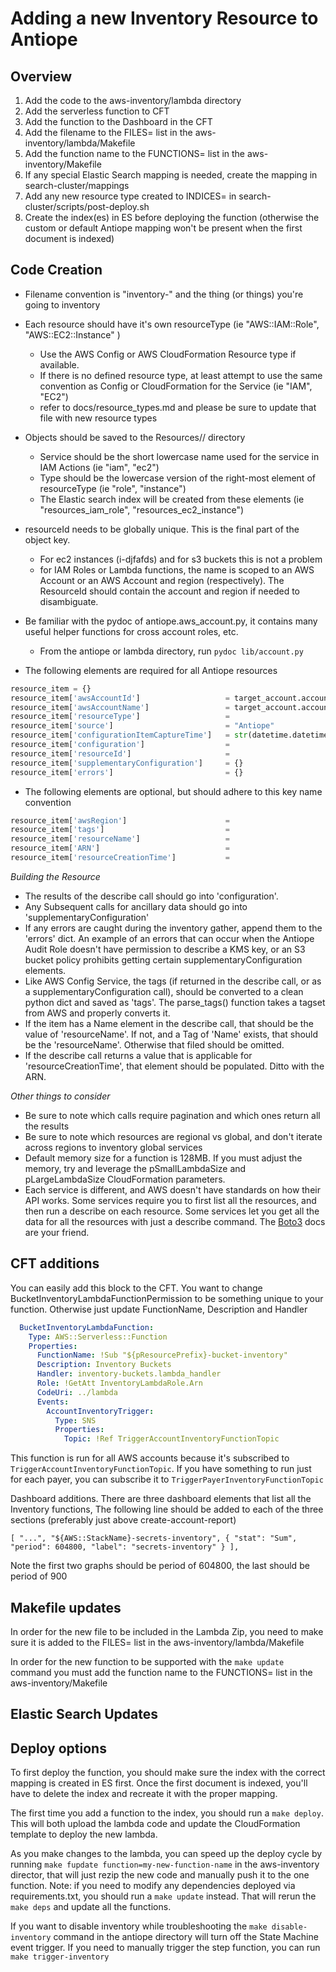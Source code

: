 # Adding a new Inventory Resource to Antiope

## Overview

1. Add the code to the aws-inventory/lambda directory
2. Add the serverless function to CFT
2. Add the function to the Dashboard in the CFT
3. Add the filename to the FILES= list in the aws-inventory/lambda/Makefile
4. Add the function name to the FUNCTIONS= list in the aws-inventory/Makefile
5. If any special Elastic Search mapping is needed, create the mapping in search-cluster/mappings
6. Add any new resource type created to INDICES= in search-cluster/scripts/post-deploy.sh
7. Create the index(es) in ES before deploying the function (otherwise the custom or default Antiope mapping won't be present when the first document is indexed)



## Code Creation
* Filename convention is "inventory-" and the thing (or things) you're going to inventory

* Each resource should have it's own resourceType (ie "AWS::IAM::Role", "AWS::EC2::Instance" )
    * Use the AWS Config or AWS CloudFormation Resource type if available.
    * If there is no defined resource type, at least attempt to use the same convention as Config or CloudFormation for the Service (ie "IAM", "EC2")
    * refer to docs/resource_types.md and please be sure to update that file with new resource types

* Objects should be saved to the Resources/<service>/<type> directory
    * Service should be the short lowercase name used for the service in IAM Actions (ie "iam", "ec2")
    * Type should be the lowercase version of the right-most element of resourceType (ie "role", "instance")
    * The Elastic search index will be created from these elements (ie "resources_iam_role", "resources_ec2_instance")

* resourceId needs to be globally unique. This is the final part of the object key.
    * For ec2 instances (i-djfafds) and for s3 buckets this is not a problem
    * for IAM Roles or Lambda functions, the name is scoped to an AWS Account or an AWS Account and region (respectively). The ResourceId should contain the account and region if needed to disambiguate.

* Be familiar with the pydoc of antiope.aws_account.py, it contains many useful helper functions for cross account roles, etc.
    * From the antiope or lambda directory, run ```pydoc lib/account.py```

* The following elements are required for all Antiope resources
```python
resource_item = {}
resource_item['awsAccountId']                   = target_account.account_id
resource_item['awsAccountName']                 = target_account.account_name
resource_item['resourceType']                   =
resource_item['source']                         = "Antiope"
resource_item['configurationItemCaptureTime']   = str(datetime.datetime.now())
resource_item['configuration']                  =
resource_item['resourceId']                     =
resource_item['supplementaryConfiguration']     = {}
resource_item['errors']                         = {}
```

* The following elements are optional, but should adhere to this key name convention
```python
resource_item['awsRegion']                      =
resource_item['tags']                           =
resource_item['resourceName']                   =
resource_item['ARN']                            =
resource_item['resourceCreationTime']           =
```

*Building the Resource*
* The results of the describe call should go into 'configuration'.
* Any Subsequent calls for ancillary data should go into 'supplementaryConfiguration'
* If any errors are caught during the inventory gather, append them to the 'errors' dict. An example of an errors that can occur when the Antiope Audit Role doesn't have permission to describe a KMS key, or an S3 bucket policy prohibits getting certain supplementaryConfiguration elements.
* Like AWS Config Service, the tags (if returned in the describe call, or as a supplementaryConfiguration call), should be converted to a clean python dict and saved as 'tags'. The parse_tags() function takes a tagset from AWS and properly converts it.
* If the item has a Name element in the describe call, that should be the value of 'resourceName'. If not, and a Tag of 'Name' exists, that should be the 'resourceName'. Otherwise that filed should be omitted.
* If the describe call returns a value that is applicable for 'resourceCreationTime', that element should be populated. Ditto with the ARN.


*Other things to consider*
* Be sure to note which calls require pagination and which ones return all the results
* Be sure to note which resources are regional vs global, and don't iterate across regions to inventory global services
* Default memory size for a function is 128MB. If you must adjust the memory, try and leverage the pSmallLambdaSize and pLargeLambdaSize CloudFormation parameters.
* Each service is different, and AWS doesn't have standards on how their API works. Some services require you to first list all the resources, and then run a describe on each resource. Some services let you get all the data for all the resources with just a describe command. The [Boto3](https://boto3.amazonaws.com/v1/documentation/api/latest/reference/services/index.html) docs are your friend.


## CFT additions
You can easily add this block to the CFT. You want to change BucketInventoryLambdaFunctionPermission to be something unique to your function. Otherwise just update FunctionName, Description and Handler


```yaml
  BucketInventoryLambdaFunction:
    Type: AWS::Serverless::Function
    Properties:
      FunctionName: !Sub "${pResourcePrefix}-bucket-inventory"
      Description: Inventory Buckets
      Handler: inventory-buckets.lambda_handler
      Role: !GetAtt InventoryLambdaRole.Arn
      CodeUri: ../lambda
      Events:
        AccountInventoryTrigger:
          Type: SNS
          Properties:
            Topic: !Ref TriggerAccountInventoryFunctionTopic
```

This function is run for all AWS accounts because it's subscribed to `TriggerAccountInventoryFunctionTopic`. If you have something to run just for each payer, you can subscribe it to `TriggerPayerInventoryFunctionTopic`

Dashboard additions. There are three dashboard elements that list all the Inventory functions, The following line should be added to each of the three sections (preferably just above create-account-report)
```
[ "...", "${AWS::StackName}-secrets-inventory", { "stat": "Sum", "period": 604800, "label": "secrets-inventory" } ],
```

Note the first two graphs should be period of 604800, the last should be period of 900


## Makefile updates
In order for the new file to be included in the Lambda Zip, you need to make sure it is added to the FILES= list in the aws-inventory/lambda/Makefile

In order for the new function to be supported with the ```make update``` command you must add the function name to the FUNCTIONS= list in the aws-inventory/Makefile


## Elastic Search Updates

## Deploy options

To first deploy the function, you should make sure the index with the correct mapping is created in ES first. Once the first document is indexed, you'll have to delete the index and recreate it with the proper mapping.

The first time you add a function to the index, you should run a ```make deploy```. This will both upload the lambda code and update the CloudFormation template to deploy the new lambda.

As you make changes to the lambda, you can speed up the deploy cycle by running ```make fupdate function=my-new-function-name``` in the aws-inventory director, that will just rezip the new code and manually push it to the one function. Note: if you need to modify any dependencies deployed via requirements.txt, you should run a ```make update``` instead. That will rerun the ```make deps``` and update all the functions.

If you want to disable inventory while troubleshooting the ```make disable-inventory``` command in the antiope directory will turn off the State Machine event trigger. If you need to manually trigger the step function, you can run ```make trigger-inventory```


